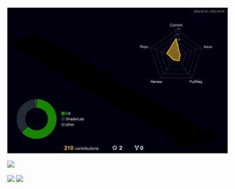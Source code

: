 
![3D GitHub Profile](https://raw.githubusercontent.com/UzCaroco/UzCaroco/main/profile-3d-contrib/profile-night-rainbow.svg)

![](http://github-profile-summary-cards.vercel.app/api/cards/profile-details?username=UzCaroco&theme=transparent) 

![](http://github-profile-summary-cards.vercel.app/api/cards/stats?username=UzCaroco&theme=vue) ![](http://github-profile-summary-cards.vercel.app/api/cards/productive-time?username=UzCaroco&theme=vue&utcOffset=8)
